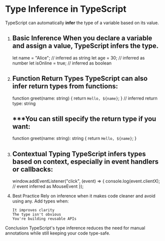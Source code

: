 # Type Inference in TypeScript
   TypeScript can automatically **infer** the type of a variable based on its value.

1. Basic Inference
    When you declare a variable and assign a value, TypeScript infers the type.
    -----------------------------------
    let name = "Alice"; // inferred as string
    let age = 30;       // inferred as number
    let isOnline = true; // inferred as boolean

2. Function Return Types
    TypeScript can also infer return types from functions:
    -----------------------------------
    function greet(name: string) {
        return `Hello, ${name}`;
      }
    // inferred return type: string

   ***You can still specify the return type if you want:
   -----------------------------------
   function greet(name: string): string {
      return `Hello, ${name}`;
    }

3. Contextual Typing
    TypeScript infers types based on context, especially in event handlers or callbacks:
    -----------------------------------
    window.addEventListener("click", (event) => {
        console.log(event.clientX); // event inferred as MouseEvent
      });

4. Best Practice
     Rely on inference when it makes code cleaner and avoid using any. Add types when:

       It improves clarity
       The type isn't obvious
       You're building reusable APIs

Conclusion
TypeScript's type inference reduces the need for manual annotations while still keeping your code type-safe.